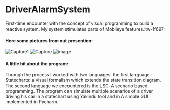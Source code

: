 # DriverAlarmSystem

First-time encounter with the concept of visual programming to
build a reactive system. My system stimulates parts of Mobileye features.:tw-1f697:

#### Here some pictures from out presention:
![Capture1](https://user-images.githubusercontent.com/81430631/169249026-4f9fe1c4-e743-4f84-a5ea-f2ee32a55ff2.PNG)
![Capture](https://user-images.githubusercontent.com/81430631/169249036-926e26ea-216b-4897-8650-d989969db13e.PNG)
![image](https://user-images.githubusercontent.com/81430631/169252033-4f12f266-2beb-46b9-9d71-cc2678bda91d.png)

#### A little bit about the program:
Through the process I worked with two languages: the first language - Statecharts: a visual
formalism which extends the state transition diagram. The second language we encountered is the LSC: A
scenario based programming.
The program can simulate multiple scenarios of a driver driving his car in a statechart using Yakindu tool and in A simple GUI implemented in Pycharm.  
